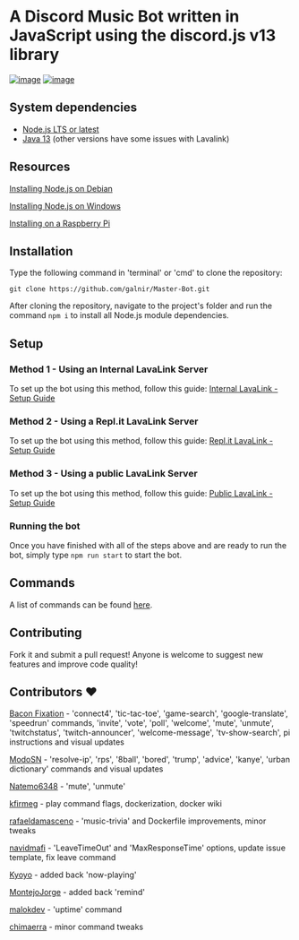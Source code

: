 # A Discord Music Bot written in JavaScript using the discord.js v13 library

[![image](https://img.shields.io/badge/language-javascript-yellow)](https://www.javascript.com/)
[![image](https://img.shields.io/badge/node-%3E%3D%2016.0.0-blue)](https://nodejs.org/)

## System dependencies

- [Node.js LTS or latest](https://nodejs.org/en/download/)
- [Java 13](https://www.azul.com/downloads/?package=jdk#download-openjdk) (other versions have some issues with Lavalink)


## Resources

[Installing Node.js on Debian](https://www.digitalocean.com/community/tutorials/how-to-set-up-a-node-js-application-for-production-on-debian-9)

[Installing Node.js on Windows](https://treehouse.github.io/installation-guides/windows/node-windows.html)

[Installing on a Raspberry Pi](https://github.com/galnir/Master-Bot/wiki/Running-the-bot-on-a-Raspberry-Pi)

## Installation

Type the following command in 'terminal' or 'cmd' to clone the repository:

```
git clone https://github.com/galnir/Master-Bot.git
```

After cloning the repository, navigate to the project's folder and run the command `npm i` to install all Node.js module dependencies.

## Setup

### Method 1 - Using an Internal LavaLink Server

To set up the bot using this method, follow this guide: [Internal LavaLink - Setup Guide](./guides/Lavalink-internal.md)

### Method 2 - Using a Repl.it LavaLink Server

To set up the bot using this method, follow this guide: [Repl.it LavaLink - Setup Guide](./guides/Lavalink-replit.md)

### Method 3 - Using a public LavaLink Server

To set up the bot using this method, follow this guide: [Public LavaLink - Setup Guide](./guides/Lavalink-public.md)

### Running the bot

Once you have finished with all of the steps above and are ready to run the bot, simply type `npm run start` to start the bot.

## Commands

A list of commands can be found [here](commands.md).

## Contributing

Fork it and submit a pull request!
Anyone is welcome to suggest new features and improve code quality!

## Contributors ❤️

[Bacon Fixation](https://github.com/Bacon-Fixation) - 'connect4', 'tic-tac-toe', 'game-search', 'google-translate', 'speedrun' commands, 'invite', 'vote', 'poll', 'welcome', 'mute', 'unmute', 'twitchstatus', 'twitch-announcer', 'welcome-message', 'tv-show-search', pi instructions and visual updates

[ModoSN](https://github.com/ModoSN) - 'resolve-ip', 'rps', '8ball', 'bored', 'trump', 'advice', 'kanye', 'urban dictionary' commands and visual updates

[Natemo6348](https://github.com/Natemo6348) - 'mute', 'unmute'

[kfirmeg](https://github.com/kfirmeg) - play command flags, dockerization, docker wiki

[rafaeldamasceno](https://github.com/rafaeldamasceno) - 'music-trivia' and Dockerfile improvements, minor tweaks

[navidmafi](https://github.com/navidmafi) - 'LeaveTimeOut' and 'MaxResponseTime' options, update issue template, fix leave command

[Kyoyo](https://github.com/NotKyoyo) - added back 'now-playing'

[MontejoJorge](https://github.com/MontejoJorge) - added back 'remind'

[malokdev](https://github.com/malokdev) - 'uptime' command

[chimaerra](https://github.com/chimaerra) - minor command tweaks
